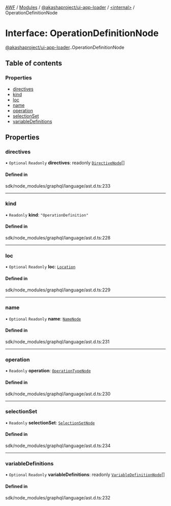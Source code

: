 [AWF](../README.md) / [Modules](../modules.md) / [@akashaproject/ui-app-loader](../modules/akashaproject_ui_app_loader.md) / [<internal\>](../modules/akashaproject_ui_app_loader._internal_.md) / OperationDefinitionNode

# Interface: OperationDefinitionNode

[@akashaproject/ui-app-loader](../modules/akashaproject_ui_app_loader.md).[<internal>](../modules/akashaproject_ui_app_loader._internal_.md).OperationDefinitionNode

## Table of contents

### Properties

- [directives](akashaproject_ui_app_loader._internal_.OperationDefinitionNode.md#directives)
- [kind](akashaproject_ui_app_loader._internal_.OperationDefinitionNode.md#kind)
- [loc](akashaproject_ui_app_loader._internal_.OperationDefinitionNode.md#loc)
- [name](akashaproject_ui_app_loader._internal_.OperationDefinitionNode.md#name)
- [operation](akashaproject_ui_app_loader._internal_.OperationDefinitionNode.md#operation)
- [selectionSet](akashaproject_ui_app_loader._internal_.OperationDefinitionNode.md#selectionset)
- [variableDefinitions](akashaproject_ui_app_loader._internal_.OperationDefinitionNode.md#variabledefinitions)

## Properties

### directives

• `Optional` `Readonly` **directives**: readonly [`DirectiveNode`](akashaproject_ui_app_loader._internal_.DirectiveNode.md)[]

#### Defined in

sdk/node_modules/graphql/language/ast.d.ts:233

___

### kind

• `Readonly` **kind**: ``"OperationDefinition"``

#### Defined in

sdk/node_modules/graphql/language/ast.d.ts:228

___

### loc

• `Optional` `Readonly` **loc**: [`Location`](../classes/akashaproject_ui_app_loader._internal_.Location.md)

#### Defined in

sdk/node_modules/graphql/language/ast.d.ts:229

___

### name

• `Optional` `Readonly` **name**: [`NameNode`](akashaproject_ui_app_loader._internal_.NameNode.md)

#### Defined in

sdk/node_modules/graphql/language/ast.d.ts:231

___

### operation

• `Readonly` **operation**: [`OperationTypeNode`](../modules/akashaproject_ui_app_loader._internal_.md#operationtypenode)

#### Defined in

sdk/node_modules/graphql/language/ast.d.ts:230

___

### selectionSet

• `Readonly` **selectionSet**: [`SelectionSetNode`](akashaproject_ui_app_loader._internal_.SelectionSetNode.md)

#### Defined in

sdk/node_modules/graphql/language/ast.d.ts:234

___

### variableDefinitions

• `Optional` `Readonly` **variableDefinitions**: readonly [`VariableDefinitionNode`](akashaproject_ui_app_loader._internal_.VariableDefinitionNode.md)[]

#### Defined in

sdk/node_modules/graphql/language/ast.d.ts:232
